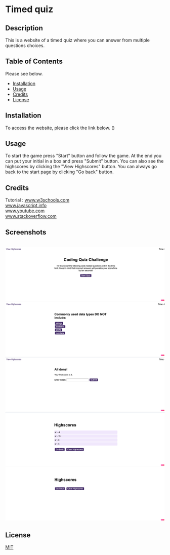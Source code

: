 

# Timed quiz



## Description

This is a website of a timed quiz where you can answer from multiple questions choices.



## Table of Contents 

Please see below.
- [Installation](#installation)
- [Usage](#usage)
- [Credits](#credits)
- [License](#license)

## Installation

To access the website, please click the link below.
()

## Usage

To start the game press "Start" button and follow the game. At the end you can put your initial in a box and press "Submit" button. You can also see the highscores by clicking the "View Highscores" button. You can always go back to the start page by clicking "Go back" button.

## Credits

Tutorial : 
www.w3schools.com<br>
www.javascript.info<br>
www.youtube.com<br>
www.stackoverflow.com




## Screenshots
![]()
![Screenshot1](/starter%20%20/assets/images/SS1.png)
![Screenshot2](/starter%20%20/assets/images/SS2.png)
![Screenshot3](/starter%20%20/assets/images/SS3.png)
![Screenshot4](/starter%20%20/assets/images/SS4.png)
![Screenshot5](/starter%20%20/assets/images/SS5.png)



## License

[MIT](https://choosealicense.com/licenses/mit/)
